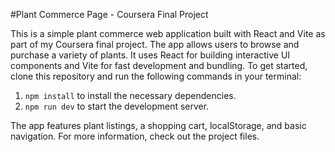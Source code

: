 #Plant Commerce Page - Coursera Final Project

This is a simple plant commerce web application built with React and Vite as part of my Coursera final project. The app allows users to browse and purchase a variety of plants. It uses React for building interactive UI components and Vite for fast development and bundling. To get started, clone this repository and run the following commands in your terminal: 

1. `npm install` to install the necessary dependencies.
2. `npm run dev` to start the development server.

The app features plant listings, a shopping cart, localStorage, and basic navigation. For more information, check out the project files.
